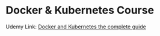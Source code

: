 # Docker & Kubernetes Course

Udemy Link: [Docker and Kubernetes the complete guide](https://udemy.com/course/docker-and-kubernetes-the-complete-guide)
